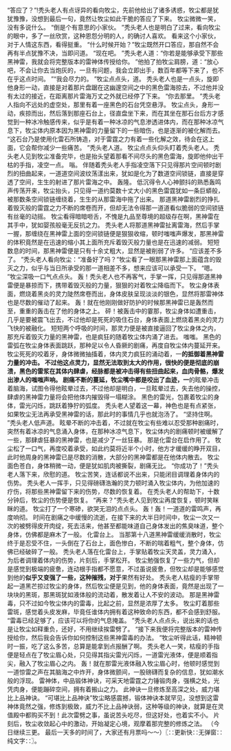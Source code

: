 “答应了？”!秃头老人有点讶异的看向牧尘，先前他给出了诸多诱惑，牧尘都是犹犹豫豫，没想到最后一句，竟然让牧尘如此干脆的答应了下来。
牧尘微微一笑，没有多说什么。
“倒是个有意思的小家伙。
”秃头老人也是明白了过来，看向牧尘的眼中，多了一丝欣赏，这种恩怨分明的人，的确讨人喜欢。
看来这个小家伙，对于人情这东西，看得挺重。
“什么时候开始？”牧尘既然开口答应，那自然不会再有半点犹豫不决，当即问道。
“现在吧。
”秃头老人道：“你若是能够承受下那些黑神雷，我就会将完整版本的雷神体传授给你。
”他拍了拍牧尘肩膀，道：“放心吧，不会让你去当炮灰的，一旦有问题，我会立即出手，数百年都等下来了，也不在乎这点时间。
”“我会尽力的。
”牧尘点点头，道。
秃头老人也是一点头，旋即他身形一动，直接是对着那片盘踞在这幽邃空间之中的黑色雷海掠去，不过他并没有太过的接近，在距离那片雷海万丈之外就已经停了下来。
“你去那里。
”秃头老人指向不远处的虚空处，那里有着一座黑色的石台凭空悬浮。
牧尘点头，身形一动，疾掠而出，然后落到那座石台上，径直盘坐下来，而在其坐在那石台后方才感觉到一种冰冷触感传来，似乎是有着一种冰凉的气息渗透进体内，而在那种冰凉气息下，牧尘体内原本因为黑神雷的力量留下的一些暗伤，也是逐渐的被化解而去。
“这石台乃是使用化雷石所铸造，对于雷霆之力有着一些化解之效，待会在这上面，它会帮你减少一些痛苦。
”秃头老人道。
牧尘点点头仰头盯着秃头老人。
秃头老人见到牧尘准备完毕，也是抬头望着那看不间尽头的黑色雷海，旋即他仲出干枯的手指，凌空一点。
嗡。
伴随着秃头老人手指凌空落下只见得那片空间顿时剧烈的扭曲起来，一道道空间波纹荡漾出来，犹如是化为了数道空间锁链，直接是穿透了空间，生生的射进了那片雷海之中。
轰隆。
低沉得令人心神颤抖的熟悉轰鸣声传荡开来，牧尘抬头，只见得一道约莫数十丈大小的黑色雷霆犹如一条巨蟒般，被那数条空间锁链缠绕着，生生的从那雷海中拖了出来。
那道黑神雷剧烈的挣扎着毁灭般的雷霆之力不断的席卷而开，但却无法令得那一道道看似脆弱的空间锁链有丝毫的动摇。
牧尘看得暗暗咂舌，不愧是九品至尊境的超级存在啊，黑神雷在其手中，犹如婴孩般毫无反抗之力。
秃头老人将那道黑神雷扯离雷海，然后手掌一握，那缠绕在黑神雷上面的空间锁链便是狠狠收缩，顿时嗤嗤声爆发，那黑神雷的体积竟然是在迅速的缩小其上面所充斥着毁灭般力量也是在迅速的减弱。
短短数息的时间，那黑神雷便是只有十余丈粗大，显然是被削弱了许多。
“应该差不多了。
”秃头老人看向牧尘：“准备好了吗？”牧尘看了一眼那黑神雷那上面蕴含的毁灭之力，似乎与当日所承受的那一道相差不多，想来应该可以承受一下。
“嗯。
”牧尘深吸一口气点点头。
轰！秃头老人也不再客气，手掌一挥，只见得那道黑神雷便是暴掠而下，携带着毁灭般的力量，狠狠的对着牧尘降临而下。
牧尘身体表面，燃烧着黑炎的灵力陡然席卷而出，身体皮肤呈现淡淡的银色，显然将那雷神体也是尽数的催动了起来。
轰！就在他刚刚做好防护的时候那黑神雷已是轰然而至，重重的轰击在了他的身体之上。
砰！被轰击中的霎那，牧尘身体如遭重击，几乎是要被震飞出去，不过他却是死死的吸住石台，身体表面上燃烧着黑炎的灵力飞快的被融化。
短短两个呼吸的时间，那灵力便是被直接逼回了牧尘身体之内，那充斥着毁灭力量的黑神雷，也是疯狂的随着牧尘体内涌了进去。
嗤嗤。
黑色的雷弧在牧尘身体表面跳跃，那种足以令人昏厥的剧痛，再度自牧尘体内蔓延开来。
牧尘死死的咬着牙，身体微微抽搐着，体内灵力疯狂的涌动着，一**的抵御着黑神雷力量的冲击。
不过他这点灵力，显然无法取到太大的作用，很快的便是彻底的崩溃，黑色的雷浆在其体内肆虐，经脉都是被冲击得有些扭曲起来，血肉骨骼，爆发出渗人的嗤嗤声响。
剧痛不断的蔓延，牧尘嘴中都是咬出了血迹，一**的眩晕冲击着脑海，试图令得他眩晕过去，不过他却是明白，一旦眩晕过去，失去他的操控，肆虐的黑神雷力量将会把他体内摧毁得一塌糊涂。
黑色的雷光，包裹着牧尘的身体，雷光闪烁，跳跃着狰狞的弧度。
秃头老人望着这一幕，神色也是有点紧张，如果牧尘无法再承受黑神雷的话，那此时的事情几乎也就泡汤了。
“坚持住啊。
”秃头老人低声道。
眩晕不断的冲击着，不过就在牧尘有些难以忍受那种剧痛时，突然有着冰凉的气息涌入身体，在那种冰凉气息下，牧尘体内的剧痛顿时被缓解了一些，那肆虐狂暴的黑神雷，也是减少了一丝狂暴。
那是化雷台在启作用了。
牧尘松了一口气，再度咬着承受，如此约莫将近半个小时，他方才缓缓的睁开双目，此时他周身的黑神雷已是尽数的消散，大部分的黑神雷都是在他体内散去。
牧尘面色苍白，身体稍微一动，便是犹如肌肉被撕裂，剧痛无比。
“你成功了！”秃头老人落下来，欣慰的道。
牧尘苦笑，连话都说不出来，只能闭目调理着身体内的伤势。
秃头老人一挥手，只见得磅礴浩瀚的灵力顿时涌入牧尘体内，为他加速的疗伤，将那些黑神雷留下来的伤势，尽数的恢复着。
在秃头老人的帮助下，十数分钟后，牧尘的伤势便是恢复。
“再来？”秃头老人见到牧尘再度恢复，顿时笑眯眯的道。
牧尘打了一个寒碜，欲哭无泪的点点头。
轰！轰！一道道的雷鸣声，再度响彻。
时间在剧痛之中缓慢的流逝，在接下来的大半日时间中，牧尘一次又一次的被劈得皮开肉绽，死去活来，他甚至都能味道自己身体发出的焦臭味道，整个身体，仿佛都是麻木了一般。
化雷台上。
当那第十八道黑神雷缓缓消散时，牧尘终于是忍受不住，一头倒在了石台上，面色惨白，不断的喘着粗气，整个身体，仿佛已经破碎了一般。
秃头老人落在化雷台上，手掌贴着牧尘天灵盖，灵力涌入，为后者调理着体内的伤势，片刻后，手掌松开。
牧尘勉强恢复了一些力气，但却是感觉到极端的疲惫，连动根手指都不愿意，不过虽说疲惫，但牧尘却是能够感觉到他的**似乎又变强了一些，这种摧残，对于**果然有好处。
秃头老人枯瘦的手掌带起一道黑芒掠过牧尘的身体，然后牧尘便是见到，他的身体表面，竟然是出现了一块块的黑斑，那黑斑犹如液体般的流动着，散发着让人不安的波动。
那是黑神雷毒，只不过如今牧尘体内的雷毒，比起之前，显然是浓厚了太多。
牧尘盯着那些雷斑，感觉着头皮发麻，毕竟任谁体内拥有着这种致命的东西，都不会感到舒服。
“雷毒已经足够了，应该可以将你的气息掩盖。
”秃头老人点点头，说出来的话也是让牧尘如释重负，还好，不用继续挨雷劈了。
“接下来我便将完整版本的雷神传授给你，然后我会告诉你如何控制这些黑神雷毒的办法。
”牧尘听得此话，精神顿时一振，吃了这么多苦，总算是能拿到点报酬了啊。
秃头老人一笑，枯瘦的手指便是轻点在了牧尘眉心处，只见得其指尖雷光闪烁，一道雷光液体，便是顺着指尖，融入了牧尘眉心之内。
轰！就在那雷光液体融入牧尘眉心时，他顿时感觉到一道惊雷之声在其脑海之中炸开，身体微颤间，一股磅礴而复杂的信息，犹如潮水般的浮现。
雷神体，中品锻体神诀，可采天地雷霆之力锤锻肉身，强横之处，光凭肉身，便能蹦碎空间，拥有着搬山之力。
此神诀一旦修炼至高深之处，威力堪比上品神诀。
“可堪比上品神诀”牧尘略感震撼，锻体神诀本就罕见，没想到这雷神体竟然之强，修炼到极致，威力不比上品神诀弱，这种等级的神诀，就算是在灵值殿中都购买不到！此次雷劈之事，虽说苦头吃尽，但这好处，也着实不小。
片刻后，牧尘收敛起心中的激动，开始凝定心境，观摩着那完整的修炼之法。
（今日继续三更。
最后一天多的时间了，大家还有月票吗～～）〖∷更新快∷无弹窗∷纯文字∷〗。
